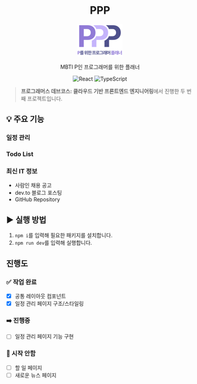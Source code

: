 <div align="center">

# PPP

<img src="./public/logo.svg" alt="logo">

MBTI P인 프로그래머를 위한 플래너

![React](https://img.shields.io/badge/React-ffffff?style=flat-square&logo=react&logoColor=ffffff&labelColor=61dafb&color=61dafb)
![TypeScript](https://img.shields.io/badge/TypeScript-ffffff?style=flat-square&logo=typescript&logoColor=ffffff&labelColor=3178c6&color=3178c6)

</div>

> **프로그래머스 데브코스: 클라우드 기반 프론트엔드 엔지니어링**에서 진행한 두 번째 프로젝트입니다.

## 💡 주요 기능

### 일정 관리

### Todo List

### 최신 IT 정보

- 사람인 채용 공고
- dev.to 블로그 포스팅
- GitHub Repository

## ▶️ 실행 방법

1. `npm i`를 입력해 필요한 패키지를 설치합니다.
2. `npm run dev`를 입력해 실행합니다.

## 진행도

### ✅ 작업 완료

- [x] 공통 레이아웃 컴포넌트
- [x] 일정 관리 페이지 구조/스타일링

### ➡️ 진행중

- [ ] 일정 관리 페이지 기능 구현

### 🥲 시작 안함

- [ ] 할 일 페이지
- [ ] 새로운 뉴스 페이지
